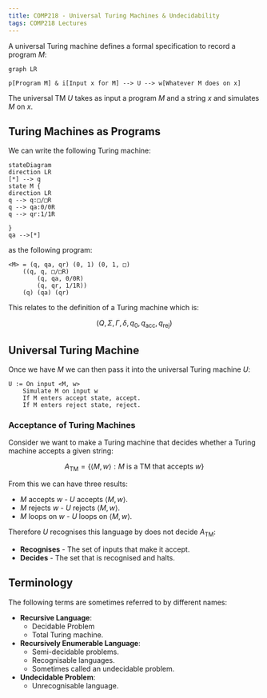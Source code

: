 ```yaml
---
title: COMP218 - Universal Turing Machines & Undecidability
tags: COMP218 Lectures
---
```

A universal Turing machine defines a formal specification to record a program $M$:

```mermaid
graph LR

p[Program M] & i[Input x for M] --> U --> w[Whatever M does on x]
```

The universal TM $U$ takes as input a program $M$ and a string $x$ and simulates $M$ on $x$.

## Turing Machines as Programs
We can write the following Turing machine:

```mermaid
stateDiagram
direction LR
[*] --> q
state M {
direction LR
q --> q:□/□R
q --> qa:0/0R
q --> qr:1/1R

}
qa -->[*]
```

as the following program:

```
<M> = (q, qa, qr) (0, 1) (0, 1, □)
	((q, q, □/□R)
		(q, qa, 0/0R)
		(q, qr, 1/1R))
	(q) (qa) (qr)
```

This relates to the definition of a Turing machine which is:

$$
(Q,\Sigma,\Gamma,\delta,q_0,q_\text{acc},q_\text{rej})
$$

## Universal Turing Machine
Once we have $M$ we can then pass it into the universal Turing machine $U$:

```
U := On input <M, w>
	Simulate M on input w
	If M enters accept state, accept.
	If M enters reject state, reject.
```

### Acceptance of Turing Machines
Consider we want to make a Turing machine that decides whether a Turing machine accepts a given string:

$$
A_\text{TM}=\{\langle M,w\rangle:M\text{ is a TM that accepts }w\}
$$

From this we can have three results:

* $M$ accepts $w$ - $U$ accepts $\langle M,w\rangle$.
* $M$ rejects $w$ - $U$ rejects $\langle M,w\rangle$.
* $M$ loops on $w$ - $U$ loops on $\langle M,w\rangle$.

Therefore $U$ recognises this language by does not decide $A_\text{TM}$:

* **Recognises** - The set of inputs that make it accept.
* **Decides** - The set that is recognised and halts.

## Terminology
The following terms are sometimes referred to by different names:

* **Recursive Language**:
	* Decidable Problem
	* Total Turing machine.
* **Recursively Enumerable Language**:
	* Semi-decidable problems.
	* Recognisable languages.
	* Sometimes called an undecidable problem.
* **Undecidable Problem**:
	* Unrecognisable language.